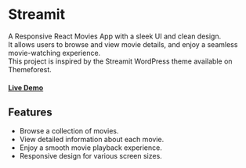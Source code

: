 # Streamit
A Responsive React Movies App with a sleek UI and clean design. <br>
It allows users to browse and view movie details, and enjoy a seamless movie-watching experience. <br>
This project is inspired by the Streamit WordPress theme available on Themeforest.

#### <a href="https://streamit-app.vercel.app">Live Demo</a>

## Features
- Browse a collection of movies.
- View detailed information about each movie.
- Enjoy a smooth movie playback experience.
- Responsive design for various screen sizes.

